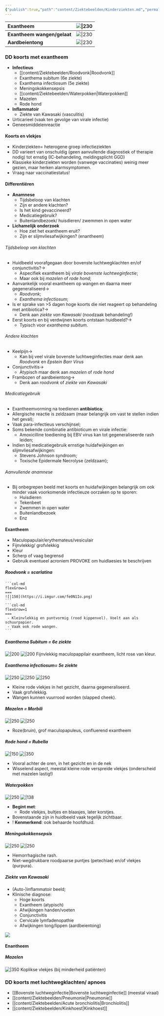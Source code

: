 ```yaml
---
{"publish":true,"path":"content/Ziektebeelden/Kinderziekten.md","permalink":"/content/ziektebeelden/kinderziekten/","tags":["Ziektebeeld"]}
---
```







|  Exantheem    | ![\|230](https://i.imgur.com/AZFh5WR.png)     |
|:-----|:-----|
| **Exantheem wangen/gelaat**     | ![\|230](https://i.imgur.com/vopfp60.png)      |
| **Aardbeientong**     |  ![\|230](https://i.imgur.com/xF96C20.png)    |



### DD koorts met exantheem
 - **Infectieus**
	 - [[content/Ziektebeelden/Roodvonk\|Roodvonk]]
	 - Exanthema subitum (6e ziekte)
	 - Exanthema infectiosum (5e ziekte)
	 - Meningokokkensepsis
	 - [[content/Ziektebeelden/Waterpokken\|Waterpokken]]
	 - Mazelen
	 - Rode hond
 - **Inflammatoir** 
	 - Ziekte van Kawasaki (vasculitis)
 - Urticarieel (vaak ten gevolge van virale infectie)
 - Geneesmiddelenreactie

#### Koorts en vlekjes
 - Kinderziekten= heterogene groep infectieziekten
 - DD varieert van onschuldig (geen aanvullende diagnostiek of therapie nodig) tot ernstig (IC-behandeling, meldingsplicht GGD)
 - Klassieke kinderziekten worden (vanwege vaccinaties) weinig meer gezien, maar herken alarmsymptomen.
 - Vraag naar vaccinatiestatus!

####  Differentiëren

 - **Anamnese**
	 - Tijdsbeloop van klachten
	 - Zijn er andere klachten?
	 - Is het kind gevaccineerd?
	 - Medicatiegebruik?
	 - Buitenlandbezoek/ huisdieren/ zwemmen in open water
 - **Lichamelijk onderzoek**
	 - Hoe ziet het exantheem eruit?
	 - Zijn er slijmvliesafwijkingen? (enantheem)

###### Tijdsbeloop van klachten
- Huidbeeld voorafgegaan door bovenste luchtwegklachten en/of conjunctivitis?-> 
	- Aspecifiek exantheem bij *virale bovenste luchtweginfectie*;
	- Maar ook bij *mazelen* of *rode hond*;
- Aanvankelijk vooral exantheem op wangen en daarna meer gegeneraliseerd-> 
	- *Roodvonk*;
	- *Exanthema infectiosum*;
- Is er sprake van >5 dagen hoge koorts die niet reageert op behandeling met antibiotica?-> 
	- Denk aan *ziekte van Kawasaki* (noodzaak behandeling!)
- Eerst koorts en bij verdwijnen koorts ontstaan huidbeeld?-> 
	- Typisch voor *exanthema subitum*.


###### Andere klachten
 - Keelpijn-> 
	 - Kan bij veel virale bovenste luchtweginfecties maar denk aan *Roodvonk* en *Epstein Barr Virus*
 - Conjunctivitis-> 
	 - Atypisch maar denk aan *mazelen* of *rode hond*
 - Frambozen of aardbeientong-> 
	 - Denk aan *roodvonk* of *ziekte van Kawasaki*

###### Medicatiegebruik
 - Exantheemvorming na toedienen **antibiotica**;
 - Allergische reactie is zeldzaam (maar belangrijk om vast te stellen indien het geval);
 - Vaak para-infectieus verschijnsel;
 - Soms bekende combinatie antibioticum en virale infectie:
	 - Amoxicilline toediening bij EBV virus kan tot gegeneraliseerde rash leiden;
 - Indien bij medicatiegebruik ernstige huidafwijkingen en slijmvliesafwijkingen: 
	 - Stevens Johnson syndroom;
	 - Toxische Epidermale Necrolyse (zeldzaam);

###### Aanvullende anamnese
 - Bij onbegrepen beeld met koorts en huidafwijkingen belangrijk om ook minder vaak voorkomende infectieuze oorzaken op te sporen:
	 - Huisdieren
	 - Tekenbeet
	 - Zwemmen in open water
	 - Buitenlandbezoek
	 - Enz

#### Exantheem
 - Maculopapulair/erythemateus/vesiculair
 - Fijnvlekkig/ grofvlekkig
 - Kleur
 - Scherp of vaag begrensd
 - Gebruik eventueel acroniem PROVOKE om huidlaesies te beschrijven

##### Roodvonk = scarlatina
````col
```col-md
flexGrow=1
===
![|150](https://i.imgur.com/fe0N1Io.png)
```
```col-md
flexGrow=1
===
 - Kleinvlekkig en puntvormig (rood kippenvel). Voelt aan als schuurpapier.
 - Vaak ook rode wangen.
```
````
##### Exanthema Subitum = 6e ziekte
![|200](https://i.imgur.com/wI1UErb.png)
![|200](https://i.imgur.com/vuHOSTr.png)
Fijnvlekkig maculopappilair exantheem, licht rose van kleur.

##### Exanthema infectiosum= 5e ziekte



![|250](https://i.imgur.com/qbgNUH7.png)
![|250](https://i.imgur.com/6XW6QnF.png)
![|250](https://i.imgur.com/329kuN8.png)

 - Kleine rode vlekjes in het gezicht, daarna gegeneraliseerd.
 - Vaak grofvlekkig.
 - Wangen kunnen vuurrood worden (slapped cheek).

##### Mazelen = Morbili

![|250](https://i.imgur.com/ZFWi20P.png)
![|250](https://i.imgur.com/3xps83U.png)

- Roze(bruin), grof maculopapuleus, confluerend exantheem
##### Rode hond = Rubella



![|150](https://i.imgur.com/Rh3SnaI.png)
![|350](https://i.imgur.com/FoJgcYm.png)


- Vooral achter de oren, in het gezicht en in de nek
- Wisselend aspect, meestal kleine rode verspreide vlekjes (onderscheid met mazelen lastig!)

##### Waterpokken
![|250](https://i.imgur.com/eH8dUEe.png)
![|138](https://i.imgur.com/biuqY75.png)


 - **Begint met**:
	 - Rode vlekjes, bultjes en blaasjes, later korstjes.
 - Bovenstaande zijn in huidbeeld vaak tegelijk zichtbaar.
 - ! **Kenmerkend**: ook behaarde hoofdhuid.

##### Meningokokkensepsis

![|250](https://i.imgur.com/JKQjD7A.png)
![|250](https://i.imgur.com/REXRmhQ.png)

 
- Hemorrhagische rash.
 - Niet-wegdrukbare roodpaarse puntjes (petechiae) en/of vlekjes (purpura).

##### Ziekte van Kawasaki
 - (Auto-)inflammatoir beeld;
 - Klinische diagnose: 
	 - Hoge koorts
	 - Exantheem (atypisch)
	 - Afwijkingen handen/voeten 
	 - Conjunctivitis
	 - Cervicale lymfadenopathie
	 - Afwijkingen tong/lippen (aardbeientong)

![](https://i.imgur.com/cn8tgSQ.png)

#### Enantheem
##### Mazelen

![|350](https://i.imgur.com/7GFWWB5.png)
Koplikse vlekjes (bij minderheid patiënten)


 

### DD koorts met luchtwegklachten/ apnoes
- [[Bovenste luchtweginfectie\|Bovenste luchtweginfectie]] (meestal viraal)  
- [[content/Ziektebeelden/Pneumonie\|Pneumonie]]
- [[content/Ziektebeelden/Acute bronchiolitis\|Bronchiolitis]]
- [[content/Ziektebeelden/Kinkhoest\|Kinkhoest]]

